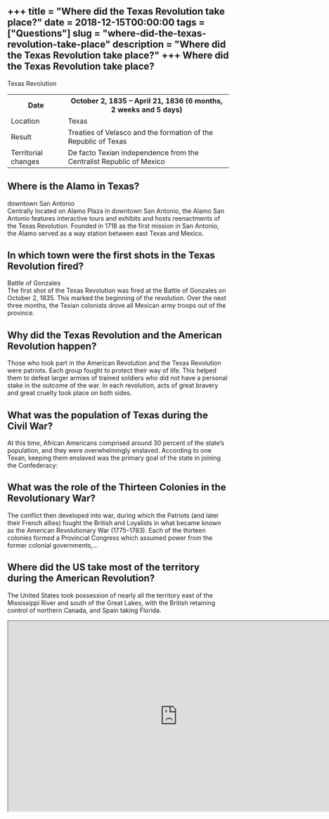+++
title = "Where did the Texas Revolution take place?"
date = 2018-12-15T00:00:00
tags = ["Questions"]
slug = "where-did-the-texas-revolution-take-place"
description = "Where did the Texas Revolution take place?"
+++
Where did the Texas Revolution take place?
------------------------------------------

Texas Revolution

<table><tr><th>Date</th><th>October 2, 1835 – April 21, 1836 (6 months, 2 weeks and 5 days)</th></tr><tr><td>Location</td><td>Texas</td></tr><tr><td>Result</td><td>Treaties of Velasco and the formation of the Republic of Texas</td></tr><tr><td>Territorial changes</td><td>De facto Texian independence from the Centralist Republic of Mexico</td></tr></table>

Where is the Alamo in Texas?
----------------------------

downtown San Antonio  
Centrally located on Alamo Plaza in downtown San Antonio, the Alamo San Antonio features interactive tours and exhibits and hosts reenactments of the Texas Revolution. Founded in 1718 as the first mission in San Antonio, the Alamo served as a way station between east Texas and Mexico.

In which town were the first shots in the Texas Revolution fired?
-----------------------------------------------------------------

Battle of Gonzales  
The first shot of the Texas Revolution was fired at the Battle of Gonzales on October 2, 1835. This marked the beginning of the revolution. Over the next three months, the Texian colonists drove all Mexican army troops out of the province.

Why did the Texas Revolution and the American Revolution happen?
----------------------------------------------------------------

Those who took part in the American Revolution and the Texas Revolution were patriots. Each group fought to protect their way of life. This helped them to defeat larger armies of trained soldiers who did not have a personal stake in the outcome of the war. In each revolution, acts of great bravery and great cruelty took place on both sides.

What was the population of Texas during the Civil War?
------------------------------------------------------

At this time, African Americans comprised around 30 percent of the state’s population, and they were overwhelmingly enslaved. According to one Texan, keeping them enslaved was the primary goal of the state in joining the Confederacy:

What was the role of the Thirteen Colonies in the Revolutionary War?
--------------------------------------------------------------------

The conflict then developed into war, during which the Patriots (and later their French allies) fought the British and Loyalists in what became known as the American Revolutionary War (1775–1783). Each of the thirteen colonies formed a Provincial Congress which assumed power from the former colonial governments,…

Where did the US take most of the territory during the American Revolution?
---------------------------------------------------------------------------

The United States took possession of nearly all the territory east of the Mississippi River and south of the Great Lakes, with the British retaining control of northern Canada, and Spain taking Florida.

<iframe allow="accelerometer; autoplay; clipboard-write; encrypted-media; gyroscope; picture-in-picture" allowfullscreen="" class="__youtube_prefs__  epyt-is-override  no-lazyload" data-no-lazy="1" data-origheight="433" data-origwidth="770" data-skipgform_ajax_framebjll="" height="433" id="_ytid_16469" loading="lazy" src="https://www.youtube.com/embed/Je0sb56tiqg?enablejsapi=1&autoplay=0&cc_load_policy=0&cc_lang_pref=&iv_load_policy=1&loop=0&modestbranding=0&rel=1&fs=1&playsinline=0&autohide=2&theme=dark&color=red&controls=1&" title="YouTube player" width="770"></iframe>